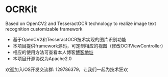 # OCRKit
Based on OpenCV2 and TesseractOCR technology to realize image text recognition customizable framework

* 基于OpenCV2和TesseractOCR技术实现的图片识别功能
* 本项目提供framework源码，可定制相应的视图（修改OCRViewController）
* 相应的使用方法可查看本人博客[博客地址](http://dylanooo.github.io/基于OpenCV2和Tesseract实现图片文字识别技术/)
* 本项目开源协议为Apache2.0

欢迎加入iOS开发交流群: 129786379，让我们一起为技术狂欢

